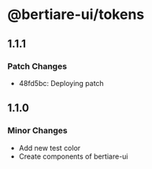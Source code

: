 # @bertiare-ui/tokens

## 1.1.1

### Patch Changes

- 48fd5bc: Deploying patch

## 1.1.0

### Minor Changes

- Add new test color
- Create components of bertiare-ui
